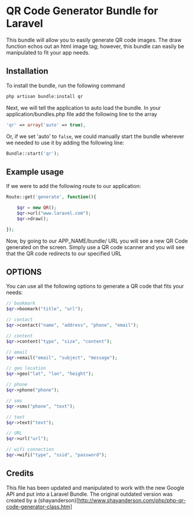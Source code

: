 # QR Code Generator Bundle for Laravel

This bundle will allow you to easily generate QR code images. The draw function echos out an html image tag; however, this bundle can easily be manipulated to fit your app needs.

## Installation

To install the bundle, run the following command

```PHP
php artisan bundle:install qr
```

Next, we will tell the application to auto load the bundle. In your application/bundles.php file add the following line to the array

```PHP
'qr' => array('auto' => true),
```

Or, if we set 'auto' to `false`, we could manually start the bundle wherever we needed to use it by adding the following line:

```PHP
Bundle::start('qr');
```

## Example usage

If we were to add the following route to our application:

```PHP
Route::get('generate', function(){

	$qr = new QR();
	$qr->url("www.laravel.com");
	$qr->draw();

});
```

Now, by going to our APP_NAME/bundle/ URL you will see a new QR Code generated on the screen. Simply use a QR code scanner and you will see that the QR code redirects to our specified URL


## OPTIONS

You can use all the following options to generate a QR code that fits your needs:

```PHP
// bookmark 
$qr->boomark("title", "url"); 

// contact 
$qr->contact("name", "address", "phone", "email"); 

// content 
$qr->content("type", "size", "content"); 

// email 
$qr->email("email", "subject", "message"); 

// geo location 
$qr->geo("lat", "lon", "height"); 

// phone 
$qr->phone("phone"); 

// sms 
$qr->sms("phone", "text"); 

// text 
$qr->text("text"); 

// URL 
$qr->url("url"); 

// wifi connection 
$qr->wifi("type", "ssid", "password");
```

## Credits

This file has been updated and manipulated to work with the new Google API and put into a Laravel Bundle. The original outdated version was created by a (shayanderson)[http://www.shayanderson.com/php/php-qr-code-generator-class.htm]

